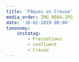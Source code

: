 ```yaml
---
title: 'Pâques en Creuse'
media_order: IMG_0084.JPG
date: '16-02-2019 00:00'
taxonomy:
    instatag:
        - Fresselines
        - confluent
        - Creuse
---
```


